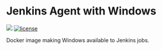 # Jenkins Agent with Windows

[![](https://images.microbadger.com/badges/image/dwolla/jenkins-agent-windows.svg)](https://microbadger.com/images/dwolla/jenkins-agent-windows)
[![license](https://img.shields.io/github/license/dwolla/jenkins-agent-docker-windows.svg?style=flat-square)](https://github.com/Dwolla/jenkins-agent-docker-windows/blob/master/LICENSE)

Docker image making Windows available to Jenkins jobs.

